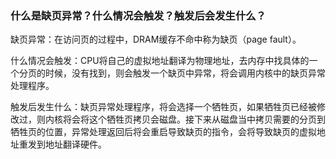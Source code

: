 ### 什么是缺页异常？什么情况会触发？触发后会发生什么？

缺页异常：在访问页的过程中，DRAM缓存不命中称为缺页（page fault）。

什么情况会触发：CPU将自己的虚拟地址翻译为物理地址，去内存中找具体的一个分页的时候，没有找到，则会触发一个缺页中异常，将会调用内核中的缺页异常处理程序。

触发后发生什么：缺页异常处理程序，将会选择一个牺牲页，如果牺牲页已经被修改过，则内核将会将这个牺牲页拷贝会磁盘。接下来从磁盘当中拷贝需要的分页到牺牲页的位置，异常处理返回后将会重启导致缺页的指令，会将导致缺页的虚拟地址重发到地址翻译硬件。